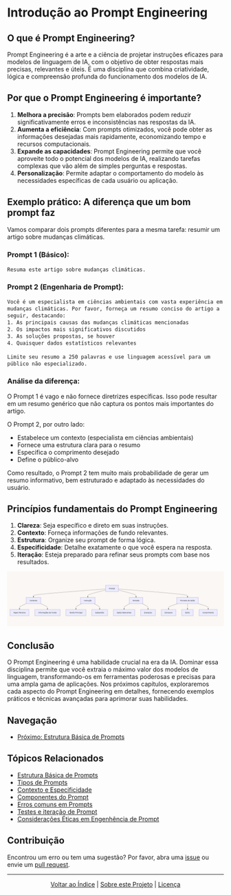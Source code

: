 # Introdução ao Prompt Engineering

## O que é Prompt Engineering?

Prompt Engineering é a arte e a ciência de projetar instruções eficazes para modelos de linguagem de IA, com o objetivo de obter respostas mais precisas, relevantes e úteis. É uma disciplina que combina criatividade, lógica e compreensão profunda do funcionamento dos modelos de IA.

## Por que o Prompt Engineering é importante?

1. **Melhora a precisão**: Prompts bem elaborados podem reduzir significativamente erros e inconsistências nas respostas da IA.
2. **Aumenta a eficiência**: Com prompts otimizados, você pode obter as informações desejadas mais rapidamente, economizando tempo e recursos computacionais.
3. **Expande as capacidades**: Prompt Engineering permite que você aproveite todo o potencial dos modelos de IA, realizando tarefas complexas que vão além de simples perguntas e respostas.
4. **Personalização**: Permite adaptar o comportamento do modelo às necessidades específicas de cada usuário ou aplicação.

## Exemplo prático: A diferença que um bom prompt faz

Vamos comparar dois prompts diferentes para a mesma tarefa: resumir um artigo sobre mudanças climáticas.

### Prompt 1 (Básico):
```
Resuma este artigo sobre mudanças climáticas.
```

### Prompt 2 (Engenharia de Prompt):
```
Você é um especialista em ciências ambientais com vasta experiência em mudanças climáticas. Por favor, forneça um resumo conciso do artigo a seguir, destacando:
1. As principais causas das mudanças climáticas mencionadas
2. Os impactos mais significativos discutidos
3. As soluções propostas, se houver
4. Quaisquer dados estatísticos relevantes

Limite seu resumo a 250 palavras e use linguagem acessível para um público não especializado.
```

### Análise da diferença:

O Prompt 1 é vago e não fornece diretrizes específicas. Isso pode resultar em um resumo genérico que não captura os pontos mais importantes do artigo.

O Prompt 2, por outro lado:
- Estabelece um contexto (especialista em ciências ambientais)
- Fornece uma estrutura clara para o resumo
- Especifica o comprimento desejado
- Define o público-alvo

Como resultado, o Prompt 2 tem muito mais probabilidade de gerar um resumo informativo, bem estruturado e adaptado às necessidades do usuário.

## Princípios fundamentais do Prompt Engineering

1. **Clareza**: Seja específico e direto em suas instruções.
2. **Contexto**: Forneça informações de fundo relevantes.
3. **Estrutura**: Organize seu prompt de forma lógica.
4. **Especificidade**: Detalhe exatamente o que você espera na resposta.
5. **Iteração**: Esteja preparado para refinar seus prompts com base nos resultados.

![Diagrama de Estrutura de Prompt](images/prompt_structure_diagram.png)

## Conclusão

O Prompt Engineering é uma habilidade crucial na era da IA. Dominar essa disciplina permite que você extraia o máximo valor dos modelos de linguagem, transformando-os em ferramentas poderosas e precisas para uma ampla gama de aplicações. Nos próximos capítulos, exploraremos cada aspecto do Prompt Engineering em detalhes, fornecendo exemplos práticos e técnicas avançadas para aprimorar suas habilidades.

## Navegação

- [Próximo: Estrutura Básica de Prompts](02_basic_prompt_structure.md)

## Tópicos Relacionados

- [Estrutura Básica de Prompts](02_basic_prompt_structure.md)
- [Tipos de Prompts](03_types_of_prompts.md)
- [Contexto e Especificidade](04_context_and_specificity.md)
- [Componentes do Prompt](05_prompt_components.md)
- [Erros comuns em Prompts](06_common_pitfalls.md)
- [Testes e iteração de Prompt](07_prompt_testing_and_iteration.md)
- [Considerações Éticas em Engenhência de Prompt](08_ethical_considerations.md)

## Contribuição

Encontrou um erro ou tem uma sugestão? Por favor, abra uma [issue](https://github.com/beyondlabs-prompt-engineering/prompt-engineering/issues) ou envie um [pull request](https://github.com/beyondlabs-prompt-engineering/prompt-engineering/pulls).

---

<div align="center">
  <a href="#índice">Voltar ao Índice</a> |
  <a href="https://github.com/EYLatamSouth/beyondlabs-prompt-engineering">Sobre este Projeto</a> | 
  <a href="https://github.com/EYLatamSouth/beyondlabs-prompt-engineering/blob/main/LICENSE">Licença</a>
</div>